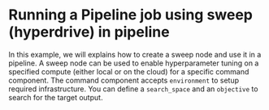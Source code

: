 # Running a Pipeline job using sweep (hyperdrive) in pipeline
In this example, we will explains how to create a sweep node and use it in a pipeline. A sweep node can be used to enable hyperparameter tuning on a specified compute (either local or on the cloud) for a specific command component. The command component accepts `environment` to setup required infrastructure. You can define a `search_space` and an `objective` to search for the target output. 
